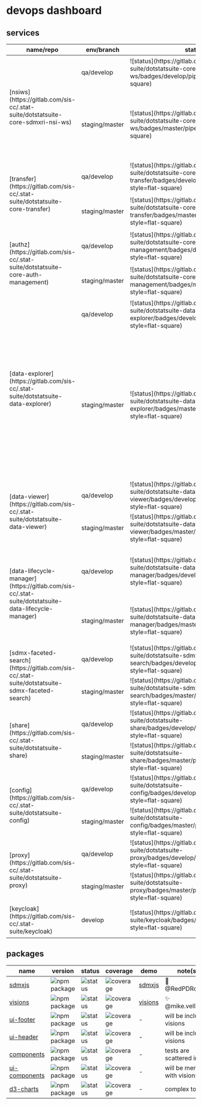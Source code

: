 # devops dashboard

## services

<table>
<thead>
<tr><th>name/repo</th><th>env/branch</th><th>status</th><th>coverage</th><th>url(s)</th><th>endpoint(s)</th><th>note(s)</th></tr>
</thead>
<body>
<tr>
<td rowspan="6">[nsiws](https://gitlab.com/sis-cc/.stat-suite/dotstatsuite-core-sdmxri-nsi-ws)</td>
<td rowspan="2">qa/develop</td>
<td rowspan="2">![status](https://gitlab.com/sis-cc/.stat-suite/dotstatsuite-core-sdmxri-nsi-ws/badges/develop/pipeline.svg?style=flat-square)</td>
<td rowspan="2">![coverage](https://gitlab.com/sis-cc/.stat-suite/dotstatsuite-core-sdmxri-nsi-ws/badges/develop/coverage.svg?style=flat-square)</td>
<td>https://nsi-qa-stable.siscc.org</td>
<td>[health](https://nsi-qa-stable.siscc.org/health)</td>
<td>-</td>
<tr>
<td>https://nsi-qa-reset.siscc.org</td>
<td>[health](https://nsi-qa-reset.siscc.org/health)</td>
<td>-</td>
</tr>
<tr>
<td rowspan="4">staging/master</td>
<td rowspan="4">![status](https://gitlab.com/sis-cc/.stat-suite/dotstatsuite-core-sdmxri-nsi-ws/badges/master/pipeline.svg?style=flat-square)</td>
<td rowspan="4">![coverage](https://gitlab.com/sis-cc/.stat-suite/dotstatsuite-core-sdmxri-nsi-ws/badges/master/coverage.svg?style=flat-square)</td>
<td>nsi-design-oecd</td>
<td>[health](http://nsi-design-oecd.redpelicans.com/health)</td>
<td>-</td>
</tr>
<tr>
<td>nsi-staging-oecd</td>
<td>[health](http://nsi-staging-oecd.redpelicans.com/health)</td>
<td>-</td>
</tr>
<tr>
<td>nsi-stable-siscc</td>
<td>[health](http://nsi-stable-demo.siscc.org/health)</td>
<td>-</td>
</tr>
<tr>
<td>nsi-reset-siscc</td>
<td>[health](http://nsi-reset-demo.siscc.org/health)</td>
<td>-</td>
</tr>
<tr>
<td rowspan="4">[transfer](https://gitlab.com/sis-cc/.stat-suite/dotstatsuite-core-transfer)</td>
<td rowspan="2">qa/develop</td>
<td rowspan="2">![status](https://gitlab.com/sis-cc/.stat-suite/dotstatsuite-core-transfer/badges/develop/pipeline.svg?style=flat-square)</td>
<td rowspan="2">![coverage](https://gitlab.com/sis-cc/.stat-suite/dotstatsuite-core-transfer/badges/develop/coverage.svg?style=flat-square)</td>
<td rowspan="2">https://transfer-qa.siscc.org/health</td>
<td>[health](https://transfer-qa.siscc.org/health)</td>
<td>-</td>
</tr>
<tr>
<td>[swagger](https://transfer-qa.siscc.org/swagger)</td>
<td>-</td>
</tr>
<tr>
<td rowspan="2">staging/master</td>
<td rowspan="2">![status](https://gitlab.com/sis-cc/.stat-suite/dotstatsuite-core-transfer/badges/master/pipeline.svg?style=flat-square)</td>
<td rowspan="2">![coverage](https://gitlab.com/sis-cc/.stat-suite/dotstatsuite-core-transfer/badges/master/coverage.svg?style=flat-square)</td>
<td rowspan="2">transfer-siscc</td>
<td>[health](http://transfer-demo.siscc.org/health)</td>
<td>-</td>
</tr>
<tr>
<td>[swagger](http://transfer-demo.siscc.org/swagger)</td>
<td>-</td>
</tr>
<tr>
<td rowspan="4">[authz](https://gitlab.com/sis-cc/.stat-suite/dotstatsuite-core-auth-management)</td>
<td rowspan="2">qa/develop</td>
<td rowspan="2">![status](https://gitlab.com/sis-cc/.stat-suite/dotstatsuite-core-auth-management/badges/develop/pipeline.svg?style=flat-square)</td>
<td rowspan="2">![coverage](https://gitlab.com/sis-cc/.stat-suite/dotstatsuite-core-auth-management/badges/develop/coverage.svg?style=flat-square)</td>
<td rowspan="2">https://authz-qa.siscc.org/health</td>
<td>[health](https://authz-qa.siscc.org/health)</td>
<td>-</td>
</tr>
<tr>
<td>[swagger](https://authz-qa.siscc.org/swagger)</td>
<td>-</td>
</tr>
<tr>
<td rowspan="2">staging/master</td>
<td rowspan="2">![status](https://gitlab.com/sis-cc/.stat-suite/dotstatsuite-core-auth-management/badges/master/pipeline.svg?style=flat-square)</td>
<td rowspan="2">![coverage](https://gitlab.com/sis-cc/.stat-suite/dotstatsuite-core-auth-management/badges/master/coverage.svg?style=flat-square)</td>
<td rowspan="2">authz-siscc</td>
<td>[health](http://authz-demo.siscc.org/health)</td>
<td>-</td>
</tr>
<tr>
<td>[swagger](http://authz-demo.siscc.org/swagger)</td>
<td>-</td>
</tr>
<tr>
<td rowspan="11">[data-explorer](https://gitlab.com/sis-cc/.stat-suite/dotstatsuite-data-explorer)</td>
<td rowspan="2">qa/develop</td>
<td rowspan="2">![status](https://gitlab.com/sis-cc/.stat-suite/dotstatsuite-data-explorer/badges/develop/pipeline.svg?style=flat-square)</td>
<td rowspan="2">![coverage](https://gitlab.com/sis-cc/.stat-suite/dotstatsuite-data-explorer/badges/develop/coverage.svg?style=flat-square)</td>
<td rowspan="2">de-qa-oecd</td>
<td>[website](http://de-qa.siscc.org/)</td>
<td>-</td>
</tr>
<tr>
<td>[health](http://de-qa.siscc.org/api/healthcheck)</td>
<td>-</td>
</tr>
<tr>
<td rowspan="9">staging/master</td>
<td rowspan="9">![status](https://gitlab.com/sis-cc/.stat-suite/dotstatsuite-data-explorer/badges/master/pipeline.svg?style=flat-square)</td>
<td rowspan="9">![coverage](https://gitlab.com/sis-cc/.stat-suite/dotstatsuite-data-explorer/badges/master/coverage.svg?style=flat-square)</td>
<td rowspan="2">de-staging-oecd</td>
<td>[website](http://de-staging-oecd.redpelicans.com)</td>
<td>-</td>
</tr>
<tr>
<td>[health](http://de-staging-oecd.redpelicans.com/api/healthcheck)</td>
<td>-</td>
</tr>
<tr>
<td>de-staging-siscc</td>
<td>[website](http://de-demo.siscc.org)</td>
<td>-</td>
</tr>
<tr>
<td>de-staging-abs</td>
<td>[website](http://de-staging-abs.redpelicans.com)</td>
<td>-</td>
</tr>
<tr>
<td>de-staging-astat</td>
<td>[website](http://de-staging-astat.redpelicans.com)</td>
<td>-</td>
</tr>
<tr>
<td>de-staging-statec</td>
<td>[website](http://de-staging-statec.redpelicans.com)</td>
<td>-</td>
</tr>
<tr>
<td>de-staging-statsnz</td>
<td>[website](http://de-staging-statsnz.redpelicans.com)</td>
<td>-</td>
</tr>
<tr>
<td>de-staging-ins</td>
<td>[website](http://de-staging-ins.redpelicans.com/)</td>
<td>-</td>
</tr>
<tr>
<td>de-staging-bfs</td>
<td>[website](http://de-staging-bfs.redpelicans.com/)</td>
<td>-</td>
</tr>
<tr>
<td rowspan="3">[data-viewer](https://gitlab.com/sis-cc/.stat-suite/dotstatsuite-data-viewer)</td>
<td>qa/develop</td>
<td>![status](https://gitlab.com/sis-cc/.stat-suite/dotstatsuite-data-viewer/badges/develop/pipeline.svg?style=flat-square)</td>
<td>![coverage](https://gitlab.com/sis-cc/.stat-suite/dotstatsuite-data-viewer/badges/develop/coverage.svg?style=flat-square)</td>
<td>dv-qa-oecd</td>
<td>[website](http://dv-qa.siscc.org)</td>
<td>-</td>
</tr>
<tr>
<td rowspan="2">staging/master</td>
<td rowspan="2">![status](https://gitlab.com/sis-cc/.stat-suite/dotstatsuite-data-viewer/badges/master/pipeline.svg?style=flat-square)</td>
<td rowspan="2">![coverage](https://gitlab.com/sis-cc/.stat-suite/dotstatsuite-data-viewer/badges/master/coverage.svg?style=flat-square)</td>
<td>dv-staging-oecd</td>
<td>[website](http://dv-demo.siscc.org)</td>
<td>-</td>
</tr>
<tr>
<td>dv-staging-siscc</td>
<td>[website](http://dv-staging-siscc.redpelicans.com)</td>
<td>-</td>
</tr>
<tr>
<td rowspan="7">[data-lifecycle-manager](https://gitlab.com/sis-cc/.stat-suite/dotstatsuite-data-lifecycle-manager)</td>
<td rowspan="4">qa/develop</td>
<td rowspan="4">![status](https://gitlab.com/sis-cc/.stat-suite/dotstatsuite-data-lifecycle-manager/badges/develop/pipeline.svg?style=flat-square)</td>
<td rowspan="4">![coverage](https://gitlab.com/sis-cc/.stat-suite/dotstatsuite-data-lifecycle-manager/badges/develop/coverage.svg?style=flat-square)</td>
<td rowspan="2">dlm-qa-oecd</td>
<td>[website](http://dlm-qa.siscc.org)</td>
<td>-</td>
</tr>
<tr>
<td>[health](http://dlm-qa.siscc.org/healthcheck)</td>
<td>-</td>
</tr>
<tr>
<td rowspan="2">dlm2-qa-oecd</td>
<td>[website](http://dlm2-qa.siscc.org)</td>
<td>-</td>
</tr>
<tr>
<td>[health](http://dlm2-qa.siscc.org/healthcheck)</td>
<td>-</td>
</tr>
<tr>
<td rowspan="3">staging/master</td>
<td rowspan="3">![status](https://gitlab.com/sis-cc/.stat-suite/dotstatsuite-data-lifecycle-manager/badges/master/pipeline.svg?style=flat-square)</td>
<td rowspan="3">![coverage](https://gitlab.com/sis-cc/.stat-suite/dotstatsuite-data-lifecycle-manager/badges/master/coverage.svg?style=flat-square)</td>
<td rowspan="2">dlm-staging-oecd</td>
<td>[website](http://dlm-staging-oecd.redpelicans.com)</td>
<td>-</td>
</tr>
<tr>
<td>[health](http://dlm-staging-oecd.redpelicans.com/healthcheck)</td>
<td>-</td>
</tr>
<tr>
<td>dlm-staging-siscc</td>
<td>[website](http://dlm-demo.siscc.org)</td>
<td>-</td>
</tr>
<tr>
<td rowspan="2">[sdmx-faceted-search](https://gitlab.com/sis-cc/.stat-suite/dotstatsuite-sdmx-faceted-search)</td>
<td>qa/develop</td>
<td>![status](https://gitlab.com/sis-cc/.stat-suite/dotstatsuite-sdmx-faceted-search/badges/develop/pipeline.svg?style=flat-square)</td>
<td>![coverage](https://gitlab.com/sis-cc/.stat-suite/dotstatsuite-sdmx-faceted-search/badges/develop/coverage.svg?style=flat-square)</td>
<td>sfs-qa-oecd</td>
<td>[health](http://sfs-qa.siscc.org/healthcheck)</td>
<td>-</td>
</tr>
<tr>
<td>staging/master</td>
<td>![status](https://gitlab.com/sis-cc/.stat-suite/dotstatsuite-sdmx-faceted-search/badges/master/pipeline.svg?style=flat-square)</td>
<td>![coverage](https://gitlab.com/sis-cc/.stat-suite/dotstatsuite-sdmx-faceted-search/badges/master/coverage.svg?style=flat-square)</td>
<td>sfs-staging-oecd</td>
<td>[health](http://sfs-demo.siscc.org/healthcheck)</td>
<td>-</td>
</tr>
<tr>
<td rowspan="2">[share](https://gitlab.com/sis-cc/.stat-suite/dotstatsuite-share)</td>
<td>qa/develop</td>
<td>![status](https://gitlab.com/sis-cc/.stat-suite/dotstatsuite-share/badges/develop/pipeline.svg?style=flat-square)</td>
<td>![coverage](https://gitlab.com/sis-cc/.stat-suite/dotstatsuite-share/badges/develop/coverage.svg?style=flat-square)</td>
<td>share-qa-oecd</td>
<td>[health](http://share-qa.siscc.org/healthcheck)</td>
<td>-</td>
</tr>
<tr>
<td>staging/master</td>
<td>![status](https://gitlab.com/sis-cc/.stat-suite/dotstatsuite-share/badges/master/pipeline.svg?style=flat-square)</td>
<td>![coverage](https://gitlab.com/sis-cc/.stat-suite/dotstatsuite-share/badges/master/coverage.svg?style=flat-square)</td>
<td>share-staging-oecd</td>
<td>[health](http://share-demo.siscc.org/healthcheck)</td>
<td>-</td>
</tr>
<tr>
<td rowspan="2">[config](https://gitlab.com/sis-cc/.stat-suite/dotstatsuite-config)</td>
<td>qa/develop</td>
<td>![status](https://gitlab.com/sis-cc/.stat-suite/dotstatsuite-config/badges/develop/pipeline.svg?style=flat-square)</td>
<td>![coverage](https://gitlab.com/sis-cc/.stat-suite/dotstatsuite-config/badges/develop/coverage.svg?style=flat-square)</td>
<td>-</td>
<td>-</td>
<td>internal service</td>
</tr>
<tr>
<td>staging/master</td>
<td>![status](https://gitlab.com/sis-cc/.stat-suite/dotstatsuite-config/badges/master/pipeline.svg?style=flat-square)</td>
<td>![coverage](https://gitlab.com/sis-cc/.stat-suite/dotstatsuite-config/badges/master/coverage.svg?style=flat-square)</td>
<td>-</td>
<td>-</td>
<td>internal service</td>
</tr>
<tr>
<td rowspan="2">[proxy](https://gitlab.com/sis-cc/.stat-suite/dotstatsuite-proxy)</td>
<td>qa/develop</td>
<td>![status](https://gitlab.com/sis-cc/.stat-suite/dotstatsuite-proxy/badges/develop/pipeline.svg?style=flat-square)</td>
<td>![coverage](https://gitlab.com/sis-cc/.stat-suite/dotstatsuite-proxy/badges/develop/coverage.svg?style=flat-square)</td>
<td>-</td>
<td>-</td>
<td>internal service</td>
</tr>
<tr>
<td>staging/master</td>
<td>![status](https://gitlab.com/sis-cc/.stat-suite/dotstatsuite-proxy/badges/master/pipeline.svg?style=flat-square)</td>
<td>![coverage](https://gitlab.com/sis-cc/.stat-suite/dotstatsuite-proxy/badges/master/coverage.svg?style=flat-square)</td>
<td>-</td>
<td>-</td>
<td>internal service</td>
</tr>

<tr>
<td rowspan="2">[keycloak](https://gitlab.com/sis-cc/.stat-suite/keycloak)</td>
<td rowspan="2">develop</td>
<td rowspan="2">![status](https://gitlab.com/sis-cc/.stat-suite/keycloak/badges/develop/pipeline.svg?style=flat-square)</td>
<td rowspan="2">-</td>
<td>keycloak-oecd</td>
<td>[admin UI](http://keycloak-oecd.redpelicans.com)</td>
<td>v6.0.1</td>
</tr>
<tr>
<td>keycloak-staging-oecd</td>
<td>[admin UI](http://keycloak-oecd.redpelicans.com)</td>
<td>v7.0.0</td>
</tr>
</body>
</table>

## packages

|name|version|status|coverage|demo|note(s)|
|-|-|-|-|-|-|
|[sdmxjs](https://gitlab.com/sis-cc/.stat-suite/dotstatsuite-sdmxjs)|![npm package](https://img.shields.io/npm/v/@sis-cc/dotstatsuite-sdmxjs?style=flat-square)|![status](https://gitlab.com/sis-cc/.stat-suite/dotstatsuite-sdmxjs/badges/master/pipeline.svg?style=flat-square)|![coverage](https://gitlab.com/sis-cc/.stat-suite/dotstatsuite-sdmxjs/badges/master/coverage.svg?style=flat-square)|[sdmxjs](http://sdmxjs-qa-oecd.redpelicans.com/)|:muscle: @RedPDRoncoli|
|[visions](https://gitlab.com/sis-cc/.stat-suite/dotstatsuite-visions)|![npm package](https://img.shields.io/npm/v/@sis-cc/dotstatsuite-visions?style=flat-square)|![status](https://gitlab.com/sis-cc/.stat-suite/dotstatsuite-visions/badges/master/pipeline.svg?style=flat-square)|![coverage](https://gitlab.com/sis-cc/.stat-suite/dotstatsuite-visions/badges/master/coverage.svg?style=flat-square)|[visions](http://visions-qa-oecd.redpelicans.com/)|:sparkles: @mike.velluet|
|[ui-footer](https://gitlab.com/sis-cc/.stat-suite/dotstatsuite-ui-footer)|![npm package](https://img.shields.io/npm/v/@sis-cc/dotstatsuite-ui-footer?style=flat-square)|![status](https://gitlab.com/sis-cc/.stat-suite/dotstatsuite-ui-footer/badges/master/pipeline.svg?style=flat-square)|![coverage](https://gitlab.com/sis-cc/.stat-suite/dotstatsuite-ui-footer/badges/master/coverage.svg?style=flat-square)|-|will be included visions|
|[ui-header](https://gitlab.com/sis-cc/.stat-suite/dotstatsuite-ui-header)|![npm package](https://img.shields.io/npm/v/@sis-cc/dotstatsuite-ui-header?style=flat-square)|![status](https://gitlab.com/sis-cc/.stat-suite/dotstatsuite-ui-header/badges/master/pipeline.svg?style=flat-square)|![coverage](https://gitlab.com/sis-cc/.stat-suite/dotstatsuite-ui-header/badges/master/coverage.svg?style=flat-square)|-|will be included visions|
|[components](https://gitlab.com/sis-cc/.stat-suite/dotstatsuite-components)|![npm package](https://img.shields.io/npm/v/@sis-cc/dotstatsuite-components?style=flat-square)|![status](https://gitlab.com/sis-cc/.stat-suite/dotstatsuite-components/badges/master/pipeline.svg?style=flat-square)|![coverage](https://gitlab.com/sis-cc/.stat-suite/dotstatsuite-components/badges/master/coverage.svg?style=flat-square)|-|tests are scattered inside|
|[ui-components](https://gitlab.com/sis-cc/.stat-suite/dotstatsuite-ui-components)|![npm package](https://img.shields.io/npm/v/@sis-cc/dotstatsuite-ui-components?style=flat-square)|![status](https://gitlab.com/sis-cc/.stat-suite/dotstatsuite-ui-components/badges/master/pipeline.svg?style=flat-square)|![coverage](https://gitlab.com/sis-cc/.stat-suite/dotstatsuite-ui-components/badges/master/coverage.svg?style=flat-square)|-|will be merged with visions|
|[d3-charts](https://gitlab.com/sis-cc/.stat-suite/dotstatsuite-d3-charts)|![npm package](https://img.shields.io/npm/v/@sis-cc/dotstatsuite-d3-charts?style=flat-square)|![status](https://gitlab.com/sis-cc/.stat-suite/dotstatsuite-d3-charts/badges/master/pipeline.svg?style=flat-square)|![coverage](https://gitlab.com/sis-cc/.stat-suite/dotstatsuite-d3-charts/badges/master/coverage.svg?style=flat-square)|-|complex to test|
